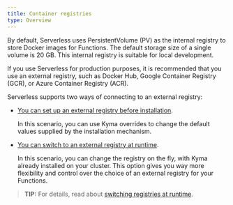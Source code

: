 ```yaml
---
title: Container registries
type: Overview
---
```


By default, Serverless uses PersistentVolume (PV) as the internal registry to store Docker images for Functions. The default storage size of a single volume is 20 GB. This internal registry is suitable for local development.

If you use Serverless for production purposes, it is recommended that you use an external registry, such as Docker Hub, Google Container Registry (GCR), or Azure Container Registry (ACR).

Serverless supports two ways of connecting to an external registry:

- [You can set up an external registry before installation](#tutorials-set-an-external-docker-registry).

  In this scenario, you can use Kyma overrides to change the default values supplied by the installation mechanism.

- [You can switch to an external registry at runtime](#tutorials-switch-to-an-external-docker-registry-at-runtime).

  In this scenario, you can change the registry on the fly, with Kyma already installed on your cluster. This option gives you way more flexibility and control over the choice of an external registry for your Functions.

> **TIP:** For details, read about [switching registries at runtime](#details-switching-registries-at-runtime).
